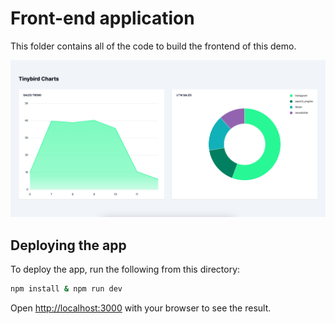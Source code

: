# Front-end application
This folder contains all of the code to build the frontend of this demo.

![Sales Dashboard](image.png)

## Deploying the app
To deploy the app, run the following from this directory:
```bash
npm install & npm run dev
```

Open [http://localhost:3000](http://localhost:3000) with your browser to see the result.
